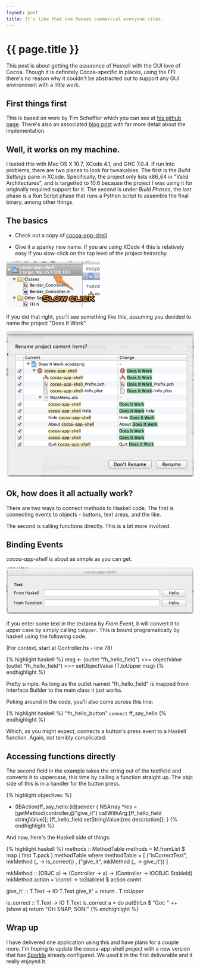 ```yaml
---
layout: post
title: It's like that one Reeses commercial everyone cites.
---
```


{{ page.title }}
====

This post is about getting the assurance of Haskell with the GUI love of Cocoa.  Though it is definitely Cocoa-specific in places, using the FFI there's no reason why it couldn't be abstracted out to support any GUI environment with a little work.

First things first
---

This is based on work by Tim Scheffler which you can see at [his github page](https://github.com/tscheff/HSOBJC_Test).  There's also an associated [blog post](http://tscheff.blogspot.com/2010/03/cocoa-application-almost-completely.html) with far more detail about the implementation.

Well, it works on my machine.
---

I tested this with Mac OS X 10.7, XCode 4.1, and GHC 7.0.4.  If run into problems, there are two places to look for tweakables.  The first is the *Build Settings* pane in XCode.  Specifically, the project only lists x86_64 in "Valid Architectures", and is targetted to 10.6 because the project I was using it for originally required support for it.  The second is under *Build Phases*, the last phase is a Run Script phase that runs a Python script to assemble the final binary, among other things.

The basics
---

* Check out a copy of [cocoa-app-shell](https://github.com/cmoore/cocoa-app-shell)

* Give it a spanky new name.  If you are using XCode 4 this is relatively easy if you slow-click on the top level of the project heirarchy.

![one](/1.png)

If you did that right, you'll see something like this, assuming you decided to name the project "Does It Work"

![one](/2.png)

Ok, how does it all actually work?
---

There are two ways to connect methods to Haskell code.  The first is connecting events to objects - buttons, text areas, and the like.

The second is calling functions directly.  This is a bit more involved.

Binding Events
---

*cocoa-app-shell* is about as simple as you can get.

![App Shell](/app-window.png)

If you enter some text in the textarea by *From Event*, it will convert it to upper case by simply calling `toUpper`.  This is bound programatically by haskell using the following code.

(For context, start at Controller.hs - line 78)

{% highlight haskell %}
msg <- (outlet "fh_hello_field") >>= objectValue
(outlet "fh_hello_field") >>= setObjectValue (T.toUpper msg)
{% endhighlight %}

Pretty simple.  As long as the outlet named "fh_hello_field" is mapped from Interface Builder to the main class it just works.

Poking around in the code, you'll also come across this line:

{% highlight haskell %}
"fh_hello_button" `connect` ff_say_hello
{% endhighlight %}

Which, as you might expect, connects a button's press event to a Haskell function.  Again, not terribly complicated.

Accessing functions directly
---

The second field in the example takes the string out of the textfield and converts it to uppercase, this time by calling a function straight up.  The objc side of this is in a handler for the button press.

{% highlight objectivec %}
- (IBAction)ff_say_hello:(id)sender {
  NSArray *res = [getMethod(controller,@"give_it") callWithArg:[ff_hello_field stringValue]];
  [ff_hello_field setStringValue:[res description]];
}
{% endhighlight %}

And now, here's the Haskell side of things.

{% highlight haskell %}
methods :: MethodTable
methods =  M.fromList $ map ( first T.pack )  methodTable
 where
   methodTable =
     [ ("isCorrectText", mkMethod (\_ -> is_correct))
     , ("give_it", mkMethod (\_ -> give_it'))
     ] 

   mkMethod :: (OBJC a) => (Controller -> a) -> (Controller -> IOOBJC StableId)
   mkMethod action = \contrl -> toStableId $ action contrl

   give_it' :: T.Text -> IO T.Text
   give_it' = return . T.toUpper
   
   is_correct :: T.Text -> IO T.Text
   is_correct a = do
     putStrLn $ "Got: " ++ (show a)
     return "OH SNAP, SON!"
{% endhighlight %}


Wrap up
---

I have delivered one application using this and have plans for a couple more.  I'm hoping to update the cocoa-app-shell project with a new version that has [Sparkle](http://sparkle.andymatuschak.org/) already configured.  We used it in the first deliverable and it really enjoyed it.
